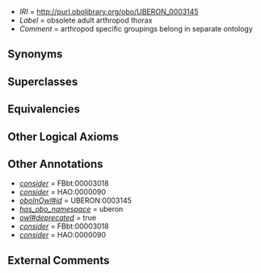  * *IRI* = http://purl.obolibrary.org/obo/UBERON_0003145
 * *Label* = obsolete adult arthropod thorax
 * *Comment* = arthropod specific groupings belong in separate ontology

## Synonyms


## Superclasses


## Equivalencies


## Other Logical Axioms


## Other Annotations

 * *[consider](../../er/oboInOwl#consider.md)* = FBbt:00003018
 * *[consider](../../er/oboInOwl#consider.md)* = HAO:0000090
 * *[oboInOwl#id](../../id/oboInOwl#id.md)* = UBERON:0003145
 * *[has_obo_namespace](../../ce/oboInOwl#hasOBONamespace.md)* = uberon
 * *[owl#deprecated](../../ed/owl#deprecated.md)* = true
 * *[consider](../../er/oboInOwl#consider.md)* = FBbt:00003018
 * *[consider](../../er/oboInOwl#consider.md)* = HAO:0000090

## External Comments

